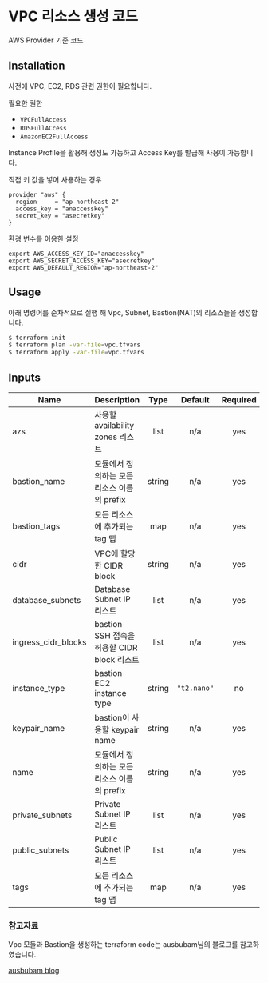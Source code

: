 # VPC 리소스 생성 코드

AWS Provider 기준 코드

## Installation

사전에 VPC, EC2, RDS 관련 권한이 필요합니다.

필요한 권한

- `VPCFullAccess`
- `RDSFullACcess`
- `AmazonEC2FullAccess`

Instance Profile을 활용해 생성도 가능하고
Access Key를 발급해 사용이 가능합니다.

직접 키 값을 넣어 사용하는 경우

```
provider "aws" {
  region     = "ap-northeast-2"
  access_key = "anaccesskey"
  secret_key = "asecretkey"
}
```

환경 변수를 이용한 설정

```
export AWS_ACCESS_KEY_ID="anaccesskey"
export AWS_SECRET_ACCESS_KEY="asecretkey"
export AWS_DEFAULT_REGION="ap-northeast-2"
```

## Usage

아래 명령어를 순차적으로 실행 해 Vpc, Subnet, Bastion(NAT)의 리소스들을 생성합니다.

```bash
$ terraform init
$ terraform plan -var-file=vpc.tfvars
$ terraform apply -var-file=vpc.tfvars
```

## Inputs

| Name                | Description                                 |  Type  |   Default   | Required |
| ------------------- | ------------------------------------------- | :----: | :---------: | :------: |
| azs                 | 사용할 availability zones 리스트            |  list  |     n/a     |   yes    |
| bastion_name        | 모듈에서 정의하는 모든 리소스 이름의 prefix | string |     n/a     |   yes    |
| bastion_tags        | 모든 리소스에 추가되는 tag 맵               |  map   |     n/a     |   yes    |
| cidr                | VPC에 할당한 CIDR block                     | string |     n/a     |   yes    |
| database_subnets    | Database Subnet IP 리스트                   |  list  |     n/a     |   yes    |
| ingress_cidr_blocks | bastion SSH 접속을 허용할 CIDR block 리스트 |  list  |     n/a     |   yes    |
| instance_type       | bastion EC2 instance type                   | string | `"t2.nano"` |    no    |
| keypair_name        | bastion이 사용할 keypair name               | string |     n/a     |   yes    |
| name                | 모듈에서 정의하는 모든 리소스 이름의 prefix | string |     n/a     |   yes    |
| private_subnets     | Private Subnet IP 리스트                    |  list  |     n/a     |   yes    |
| public_subnets      | Public Subnet IP 리스트                     |  list  |     n/a     |   yes    |
| tags                | 모든 리소스에 추가되는 tag 맵               |  map   |     n/a     |   yes    |


### 참고자료

Vpc 모듈과 Bastion을 생성하는 terraform code는 ausbubam님의 블로그를 참고하였습니다.

[ausbubam blog](https://blog.2dal.com/2017/10/28/aws-vpc-with-terraform-modules/)
